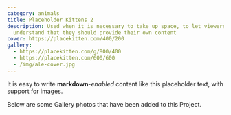 ```yaml
---
category: animals
title: Placeholder Kittens 2
description: Used when it is necessary to take up space, to let viewers
  understand that they should provide their own content
cover: https://placekitten.com/400/200
gallery:
  - https://placekitten.com/g/800/400
  - https://placekitten.com/600/600
  - /img/ale-cover.jpg
---
```


It is easy to write **markdown**-*enabled* content like this placeholder text, with support for images.

Below are some Gallery photos that have been added to this Project.
